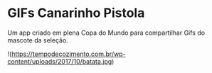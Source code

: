 # GIFs Canarinho Pistola

Um app criado em plena Copa do Mundo para compartilhar Gifs do mascote da seleção.

!(https://tempodecozimento.com.br/wp-content/uploads/2017/10/batata.jpg)

